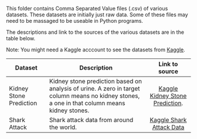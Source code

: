 This folder contains Comma Separated Value files (.csv) of various datasets.  These datasets are initially just raw data.  Some of these files may need to be massaged to be useable in Python programs.

The descriptions and link to the sources of the various datasets are in the table below.

Note: You might need a Kaggle acccount to see the datasets from [Kaggle](https://www.kaggle.com).

| Dataset | Description | Link to source |
| ------- | ----------- | :------------: |
| Kidney Stone Prediction | Kidney stone prediction based on analysis of urine.  A zero in target column means no kidney stones, a one in that column means kidney stones. | [Kaggle Kidney Stone Prediction](https://www.kaggle.com/datasets/vuppalaadithyasairam/kidney-stone-prediction-based-on-urine-analysis). |
| Shark Attack | Shark attack data from around the world. | [Kaggle Shark Attack Data](https://www.kaggle.com/datasets/thedevastator/global-shark-attack-incidents) |

